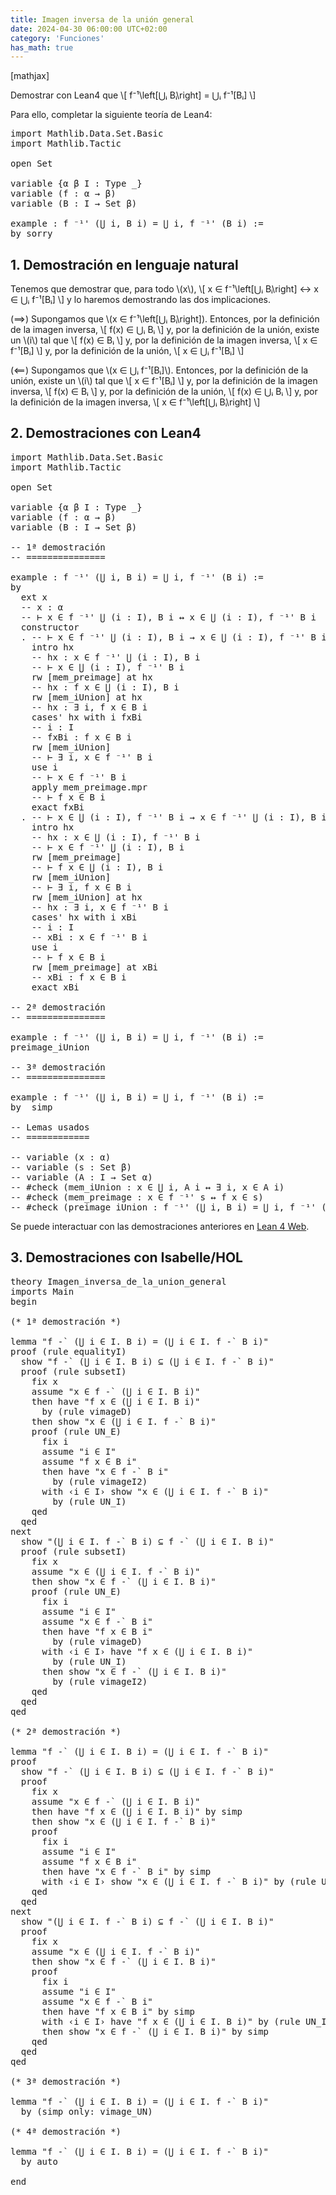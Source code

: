 ```yaml
---
title: Imagen inversa de la unión general
date: 2024-04-30 06:00:00 UTC+02:00
category: 'Funciones'
has_math: true
---
```


[mathjax]

Demostrar con Lean4 que
\\[ f⁻¹\\left[⋃ᵢ Bᵢ\\right] = ⋃ᵢ f⁻¹[Bᵢ] \\]

Para ello, completar la siguiente teoría de Lean4:

<pre lang="lean">
import Mathlib.Data.Set.Basic
import Mathlib.Tactic

open Set

variable {α β I : Type _}
variable (f : α → β)
variable (B : I → Set β)

example : f ⁻¹' (⋃ i, B i) = ⋃ i, f ⁻¹' (B i) :=
by sorry
</pre>
<!--more-->

<h2>1. Demostración en lenguaje natural</h2>

Tenemos que demostrar que, para todo \\(x\\),
\\[ x ∈ f⁻¹\\left[⋃ᵢ Bᵢ\\right] ↔ x ∈ ⋃ᵢ f⁻¹[Bᵢ] \\]
y lo haremos demostrando las dos implicaciones.

(⟹) Supongamos que \\(x ∈ f⁻¹\\left[⋃ᵢ Bᵢ\\right]\). Entonces, por la definición de la imagen inversa,
\\[ f(x) ∈ ⋃ᵢ Bᵢ \\]
y, por la definición de la unión, existe un \\(i\\) tal que
\\[ f(x) ∈ Bᵢ \\]
y, por la definición de la imagen inversa,
\\[ x ∈ f⁻¹[Bᵢ] \\]
y, por la definición de la unión,
\\[ x ∈ ⋃ᵢ f⁻¹[Bᵢ] \\]

(⟸) Supongamos que \\(x ∈ ⋃ᵢ f⁻¹[Bᵢ]\\). Entonces, por la definición de la unión, existe un \\(i\\) tal que
\\[ x ∈ f⁻¹[Bᵢ] \\]
y, por la definición de la imagen inversa,
\\[ f(x) ∈ Bᵢ \\]
y, por la definición de la unión,
\\[ f(x) ∈ ⋃ᵢ Bᵢ \\]
y, por la definición de la imagen inversa,
\\[ x ∈ f⁻¹\\left[⋃ᵢ Bᵢ\\right] \\]

<h2>2. Demostraciones con Lean4</h2>

<pre lang="lean">
import Mathlib.Data.Set.Basic
import Mathlib.Tactic

open Set

variable {α β I : Type _}
variable (f : α → β)
variable (B : I → Set β)

-- 1ª demostración
-- ===============

example : f ⁻¹' (⋃ i, B i) = ⋃ i, f ⁻¹' (B i) :=
by
  ext x
  -- x : α
  -- ⊢ x ∈ f ⁻¹' ⋃ (i : I), B i ↔ x ∈ ⋃ (i : I), f ⁻¹' B i
  constructor
  . -- ⊢ x ∈ f ⁻¹' ⋃ (i : I), B i → x ∈ ⋃ (i : I), f ⁻¹' B i
    intro hx
    -- hx : x ∈ f ⁻¹' ⋃ (i : I), B i
    -- ⊢ x ∈ ⋃ (i : I), f ⁻¹' B i
    rw [mem_preimage] at hx
    -- hx : f x ∈ ⋃ (i : I), B i
    rw [mem_iUnion] at hx
    -- hx : ∃ i, f x ∈ B i
    cases' hx with i fxBi
    -- i : I
    -- fxBi : f x ∈ B i
    rw [mem_iUnion]
    -- ⊢ ∃ i, x ∈ f ⁻¹' B i
    use i
    -- ⊢ x ∈ f ⁻¹' B i
    apply mem_preimage.mpr
    -- ⊢ f x ∈ B i
    exact fxBi
  . -- ⊢ x ∈ ⋃ (i : I), f ⁻¹' B i → x ∈ f ⁻¹' ⋃ (i : I), B i
    intro hx
    -- hx : x ∈ ⋃ (i : I), f ⁻¹' B i
    -- ⊢ x ∈ f ⁻¹' ⋃ (i : I), B i
    rw [mem_preimage]
    -- ⊢ f x ∈ ⋃ (i : I), B i
    rw [mem_iUnion]
    -- ⊢ ∃ i, f x ∈ B i
    rw [mem_iUnion] at hx
    -- hx : ∃ i, x ∈ f ⁻¹' B i
    cases' hx with i xBi
    -- i : I
    -- xBi : x ∈ f ⁻¹' B i
    use i
    -- ⊢ f x ∈ B i
    rw [mem_preimage] at xBi
    -- xBi : f x ∈ B i
    exact xBi

-- 2ª demostración
-- ===============

example : f ⁻¹' (⋃ i, B i) = ⋃ i, f ⁻¹' (B i) :=
preimage_iUnion

-- 3ª demostración
-- ===============

example : f ⁻¹' (⋃ i, B i) = ⋃ i, f ⁻¹' (B i) :=
by  simp

-- Lemas usados
-- ============

-- variable (x : α)
-- variable (s : Set β)
-- variable (A : I → Set α)
-- #check (mem_iUnion : x ∈ ⋃ i, A i ↔ ∃ i, x ∈ A i)
-- #check (mem_preimage : x ∈ f ⁻¹' s ↔ f x ∈ s)
-- #check (preimage_iUnion : f ⁻¹' (⋃ i, B i) = ⋃ i, f ⁻¹' (B i))
</pre>

Se puede interactuar con las demostraciones anteriores en [Lean 4 Web](https://live.lean-lang.org/#url=https://raw.githubusercontent.com/jaalonso/Calculemus2/main/src/Imagen_inversa_de_la_union_general.lean).

<h2>3. Demostraciones con Isabelle/HOL</h2>

<pre lang="isar">
theory Imagen_inversa_de_la_union_general
imports Main
begin

(* 1ª demostración *)

lemma "f -` (⋃ i ∈ I. B i) = (⋃ i ∈ I. f -` B i)"
proof (rule equalityI)
  show "f -` (⋃ i ∈ I. B i) ⊆ (⋃ i ∈ I. f -` B i)"
  proof (rule subsetI)
    fix x
    assume "x ∈ f -` (⋃ i ∈ I. B i)"
    then have "f x ∈ (⋃ i ∈ I. B i)"
      by (rule vimageD)
    then show "x ∈ (⋃ i ∈ I. f -` B i)"
    proof (rule UN_E)
      fix i
      assume "i ∈ I"
      assume "f x ∈ B i"
      then have "x ∈ f -` B i"
        by (rule vimageI2)
      with ‹i ∈ I› show "x ∈ (⋃ i ∈ I. f -` B i)"
        by (rule UN_I)
    qed
  qed
next
  show "(⋃ i ∈ I. f -` B i) ⊆ f -` (⋃ i ∈ I. B i)"
  proof (rule subsetI)
    fix x
    assume "x ∈ (⋃ i ∈ I. f -` B i)"
    then show "x ∈ f -` (⋃ i ∈ I. B i)"
    proof (rule UN_E)
      fix i
      assume "i ∈ I"
      assume "x ∈ f -` B i"
      then have "f x ∈ B i"
        by (rule vimageD)
      with ‹i ∈ I› have "f x ∈ (⋃ i ∈ I. B i)"
        by (rule UN_I)
      then show "x ∈ f -` (⋃ i ∈ I. B i)"
        by (rule vimageI2)
    qed
  qed
qed

(* 2ª demostración *)

lemma "f -` (⋃ i ∈ I. B i) = (⋃ i ∈ I. f -` B i)"
proof
  show "f -` (⋃ i ∈ I. B i) ⊆ (⋃ i ∈ I. f -` B i)"
  proof
    fix x
    assume "x ∈ f -` (⋃ i ∈ I. B i)"
    then have "f x ∈ (⋃ i ∈ I. B i)" by simp
    then show "x ∈ (⋃ i ∈ I. f -` B i)"
    proof
      fix i
      assume "i ∈ I"
      assume "f x ∈ B i"
      then have "x ∈ f -` B i" by simp
      with ‹i ∈ I› show "x ∈ (⋃ i ∈ I. f -` B i)" by (rule UN_I)
    qed
  qed
next
  show "(⋃ i ∈ I. f -` B i) ⊆ f -` (⋃ i ∈ I. B i)"
  proof
    fix x
    assume "x ∈ (⋃ i ∈ I. f -` B i)"
    then show "x ∈ f -` (⋃ i ∈ I. B i)"
    proof
      fix i
      assume "i ∈ I"
      assume "x ∈ f -` B i"
      then have "f x ∈ B i" by simp
      with ‹i ∈ I› have "f x ∈ (⋃ i ∈ I. B i)" by (rule UN_I)
      then show "x ∈ f -` (⋃ i ∈ I. B i)" by simp
    qed
  qed
qed

(* 3ª demostración *)

lemma "f -` (⋃ i ∈ I. B i) = (⋃ i ∈ I. f -` B i)"
  by (simp only: vimage_UN)

(* 4ª demostración *)

lemma "f -` (⋃ i ∈ I. B i) = (⋃ i ∈ I. f -` B i)"
  by auto

end
</pre>
